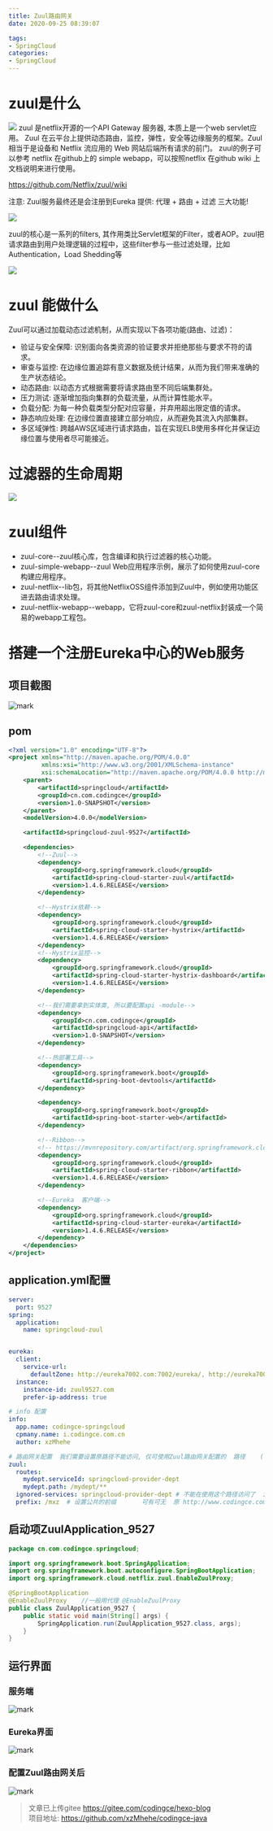 ```yaml
---
title: Zuul路由网关
date: 2020-09-25 08:39:07

tags:
- SpringCloud
categories: 
- SpringCloud
---
```


# zuul是什么
![](https://camo.githubusercontent.com/f091703491ae368dab9314065b31eab0fc3246ab/68747470733a2f2f692e696d6775722e636f6d2f6d52536f7345702e706e67)
zuul 是netflix开源的一个API Gateway 服务器, 本质上是一个web servlet应用。
Zuul 在云平台上提供动态路由，监控，弹性，安全等边缘服务的框架。Zuul 相当于是设备和 Netflix 流应用的 Web 网站后端所有请求的前门。
zuul的例子可以参考 netflix 在github上的 simple webapp，可以按照netflix 在github wiki 上文档说明来进行使用。

https://github.com/Netflix/zuul/wiki

注意: Zuul服务最终还是会注册到Eureka
提供: 代理 + 路由 + 过滤 三大功能!

![](http://image.codingce.com.cn/blog/20200925/084657361.png)


zuul的核心是一系列的filters, 其作用类比Servlet框架的Filter，或者AOP。zuul把请求路由到用户处理逻辑的过程中，这些filter参与一些过滤处理，比如Authentication，Load Shedding等

![](http://image.codingce.com.cn/blog/20200926/142349524.png)

# zuul 能做什么

Zuul可以通过加载动态过滤机制，从而实现以下各项功能(路由、过滤)：
- 验证与安全保障: 识别面向各类资源的验证要求并拒绝那些与要求不符的请求。
- 审查与监控: 在边缘位置追踪有意义数据及统计结果，从而为我们带来准确的生产状态结论。
- 动态路由: 以动态方式根据需要将请求路由至不同后端集群处。
- 压力测试: 逐渐增加指向集群的负载流量，从而计算性能水平。
- 负载分配: 为每一种负载类型分配对应容量，并弃用超出限定值的请求。
- 静态响应处理: 在边缘位置直接建立部分响应，从而避免其流入内部集群。
- 多区域弹性: 跨越AWS区域进行请求路由，旨在实现ELB使用多样化并保证边缘位置与使用者尽可能接近。




# 过滤器的生命周期

![](https://imgkr2.cn-bj.ufileos.com/9f2bd698-f897-4801-8e1c-e8aa5c29b3c2.png?UCloudPublicKey=TOKEN_8d8b72be-579a-4e83-bfd0-5f6ce1546f13&Signature=KzhanZPLIVzv5sz%252BAbRldoMoMgE%253D&Expires=1601351961)


# zuul组件
- zuul-core--zuul核心库，包含编译和执行过滤器的核心功能。
- zuul-simple-webapp--zuul Web应用程序示例，展示了如何使用zuul-core构建应用程序。
- zuul-netflix--lib包，将其他NetflixOSS组件添加到Zuul中，例如使用功能区进去路由请求处理。
- zuul-netflix-webapp--webapp，它将zuul-core和zuul-netflix封装成一个简易的webapp工程包。

# 搭建一个注册Eureka中心的Web服务
## 项目截图
![mark](http://image.codingce.com.cn/blog/20200927/132344573.png)
## pom
```xml
<?xml version="1.0" encoding="UTF-8"?>
<project xmlns="http://maven.apache.org/POM/4.0.0"
         xmlns:xsi="http://www.w3.org/2001/XMLSchema-instance"
         xsi:schemaLocation="http://maven.apache.org/POM/4.0.0 http://maven.apache.org/xsd/maven-4.0.0.xsd">
    <parent>
        <artifactId>springcloud</artifactId>
        <groupId>cn.com.codingce</groupId>
        <version>1.0-SNAPSHOT</version>
    </parent>
    <modelVersion>4.0.0</modelVersion>

    <artifactId>springcloud-zuul-9527</artifactId>

    <dependencies>
        <!--Zuul-->
        <dependency>
            <groupId>org.springframework.cloud</groupId>
            <artifactId>spring-cloud-starter-zuul</artifactId>
            <version>1.4.6.RELEASE</version>
        </dependency>

        <!--Hystrix依赖-->
        <dependency>
            <groupId>org.springframework.cloud</groupId>
            <artifactId>spring-cloud-starter-hystrix</artifactId>
            <version>1.4.6.RELEASE</version>
        </dependency>
        <!--Hystrix监控-->
        <dependency>
            <groupId>org.springframework.cloud</groupId>
            <artifactId>spring-cloud-starter-hystrix-dashboard</artifactId>
            <version>1.4.6.RELEASE</version>
        </dependency>

        <!--我们需要拿到实体类, 所以要配置api -module-->
        <dependency>
            <groupId>cn.com.codingce</groupId>
            <artifactId>springcloud-api</artifactId>
            <version>1.0-SNAPSHOT</version>
        </dependency>

        <!--热部署工具-->
        <dependency>
            <groupId>org.springframework.boot</groupId>
            <artifactId>spring-boot-devtools</artifactId>
        </dependency>

        <dependency>
            <groupId>org.springframework.boot</groupId>
            <artifactId>spring-boot-starter-web</artifactId>
        </dependency>

        <!--Ribbon-->
        <!-- https://mvnrepository.com/artifact/org.springframework.cloud/spring-cloud-starter-ribbon -->
        <dependency>
            <groupId>org.springframework.cloud</groupId>
            <artifactId>spring-cloud-starter-ribbon</artifactId>
            <version>1.4.6.RELEASE</version>
        </dependency>

        <!--Eureka  客户端-->
        <dependency>
            <groupId>org.springframework.cloud</groupId>
            <artifactId>spring-cloud-starter-eureka</artifactId>
            <version>1.4.6.RELEASE</version>
        </dependency>
    </dependencies>
</project>
```

## application.yml配置
```yml
server:
  port: 9527
spring:
  application:
    name: springcloud-zuul


eureka:
  client:
    service-url:
      defaultZone: http://eureka7002.com:7002/eureka/, http://eureka7003.com:7003/eureka/, http://eureka7001.com:7001/eureka/   # 这里必须与服务端一致
  instance:
    instance-id: zuul9527.com
    prefer-ip-address: true

# info 配置
info:
  app.name: codingce-springcloud
  cpmany.name: i.codingce.com.cn
  author: xzMhehe

# 路由网关配置  我们需要设置原路径不能访问, 仅可使用Zuul路由网关配置的  路径    (已在 win10 hosts  里面配置 127.0.0.1	www.codingce.com)
zuul:
  routes:
    mydept.serviceId: springcloud-provider-dept
    mydept.path: /mydept/**
  ignored-services: springcloud-provider-dept # 不能在使用这个路径访问了  ignored-services: "*" 隐藏全部的真实的项目
  prefix: /mxz  # 设置公共的前缀       可有可无  原 http://www.codingce.com:9527/mydept/dept/list    加了之后 http://www.codingce.com:9527/mxz/mydept/dept/list
```


## 启动项ZuulApplication_9527
```java
package cn.com.codingce.springcloud;

import org.springframework.boot.SpringApplication;
import org.springframework.boot.autoconfigure.SpringBootApplication;
import org.springframework.cloud.netflix.zuul.EnableZuulProxy;

@SpringBootApplication
@EnableZuulProxy    //一般用代理 @EnableZuulProxy
public class ZuulApplication_9527 {
    public static void main(String[] args) {
        SpringApplication.run(ZuulApplication_9527.class, args);
    }
}
```

## 运行界面
### 服务端
![mark](http://image.codingce.com.cn/blog/20200927/132717824.png)
### Eureka界面
![mark](http://image.codingce.com.cn/blog/20200927/132946755.png)
### 配置Zuul路由网关后
![mark](http://image.codingce.com.cn/blog/20200927/133029481.png)




>文章已上传gitee https://gitee.com/codingce/hexo-blog   
>项目地址: https://github.com/xzMhehe/codingce-java